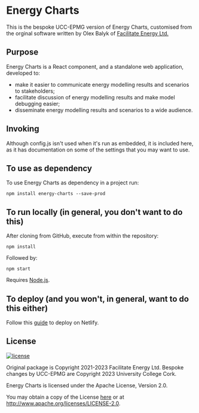 # Energy Charts

This is the bespoke UCC-EPMG version of Energy Charts,
customised from the orginal software written by Olex Balyk of [Facilitate Energy Ltd.](https://facilitate.energy/)

## Purpose

Energy Charts is a React component, and a standalone web application, developed to:

- make it easier to communicate energy modelling results and scenarios to stakeholders;
- facilitate discussion of energy modelling results and make model debugging easier;
- disseminate energy modelling results and scenarios to a wide audience.

## Invoking

Although config.js isn't used when it's run as embedded, it is included here, 
as it has documentation on some of the settings that you may want to use.


## To use as dependency

To use Energy Charts as dependency in a project run:

`npm install energy-charts --save-prod`

## To run locally (in general, you don't want to do this)

After cloning from GitHub, execute from within the repository:

`npm install`

Followed by:

`npm start`

Requires [Node.js](https://nodejs.org).

## To deploy (and you won't, in general, want to do this either)

Follow this [guide](https://www.netlify.com/blog/2016/09/29/a-step-by-step-guide-deploying-on-netlify/) to deploy on Netlify.


## License

[![license](https://img.shields.io/github/license/facilitate-energy/energy-charts?color=blueviolet)](LICENSE)

Original package is Copyright 2021-2023 Facilitate Energy Ltd. Bespoke changes by UCC-EPMG are Copyright 2023 University College Cork.

Energy Charts is licensed under the Apache License, Version 2.0.

You may obtain a copy of the License [here](/LICENSE) or at http://www.apache.org/licenses/LICENSE-2.0.
